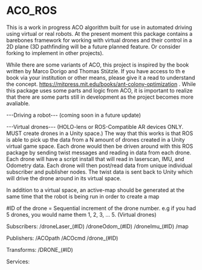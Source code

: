 # ACO_ROS
This is a work in progress ACO algorithm built for use in automated driving using virtual or real robots. At the present moment this package contains a barebones framework for working with virtual drones and their control in a 2D plane (3D pathfinding will be a future planned feature. Or consider forking to implement in other projects).

While there are some variants of ACO, this project is inspired by the book written by Marco Dorigo and Thomas Stützle. If you have access to th e book via your institution or other means, please give it a read to understand the concept. https://mitpress.mit.edu/books/ant-colony-optimization . While this package uses some parts and logic from ACO, it is important to realize that there are some parts still in development as the project becomes more avaliable. 


---Driving a robot---
(coming soon in a future update)

---Virtual drones--- (HOLO-lens or ROS-Compatible AR devices ONLY. MUST create drones in a Unity space.)
The way that this works is that ROS is able to pick up the data from a N amount of drones created in a Unity virtual game space. Each drone would then be driven around with this ROS package by sending twist messages and reading in data from each drone. Each drone will have a script install that will read in laserscan, IMU, and Odometry data. Each drone will then post/read data from unique individual subscriber and publisher nodes. The twist data is sent back to Unity which will drive the drone around in its virtual space. 

In addition to a virtual space, an active-map should be generated at the same time that the robot is being run in order to create a map 


#ID of the drone = Sequential increment of the drone number. 
e.g if you had 5 drones, you would name them 1, 2, 3, ... 5. 
(Virtual drones) 

Subscribers:
/droneLaser_(#ID) 
/droneOdom_(#ID) 
/droneImu_(#ID) 
/map

Publishers:
/ACOpath
/ACOcmd
/drone_(#ID) 

Transforms: 
/DRONE_(#ID) 


Services:



